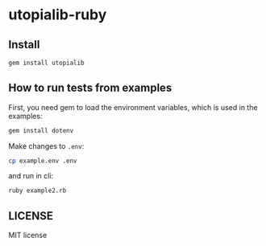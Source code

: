 # utopialib-ruby

## Install

```bash
gem install utopialib
```

## How to run tests from examples

First, you need gem to load the environment variables, which is used in the examples:

```bash
gem install dotenv
```

Make changes to `.env`:

```bash
cp example.env .env
```

and run in cli:

```bash
ruby example2.rb
```

LICENSE
---

MIT license
